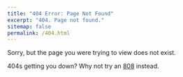 ```yaml
---
title: "404 Error: Page Not Found"
excerpt: "404. Page not found."
sitemap: false
permalink: /404.html
---
```


Sorry, but the page you were trying to view does not exist.

404s getting you down? Why not try an [808](https://hotflush.bandcamp.com/track/the-808-bass) instead.